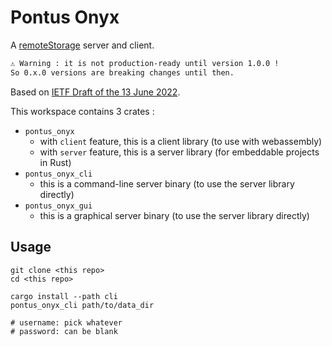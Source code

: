 # Pontus Onyx

A [remoteStorage](https://remotestorage.io/) server and client.

```txt
⚠ Warning : it is not production-ready until version 1.0.0 !
So 0.x.0 versions are breaking changes until then.
```

Based on [IETF Draft of the 13 June 2022](https://datatracker.ietf.org/doc/html/draft-dejong-remotestorage-19).

This workspace contains 3 crates :

- `pontus_onyx`
    - with `client` feature, this is a client library (to use with webassembly)
    - with `server` feature, this is a server library (for embeddable projects in Rust)
- `pontus_onyx_cli`
    - this is a command-line server binary (to use the server library directly)
- `pontus_onyx_gui`
    - this is a graphical server binary (to use the server library directly)

## Usage

```
git clone <this repo>
cd <this repo>

cargo install --path cli
pontus_onyx_cli path/to/data_dir

# username: pick whatever
# password: can be blank
```

